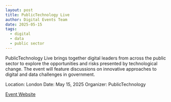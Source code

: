 ```yaml
---
layout: post
title: PublicTechnology Live
author: Digital Events Team
date: 2025-05-15
tags:
  - digital
  - data
  - public sector
---
```


PublicTechnology Live brings together digital leaders from across the public sector to explore the opportunities and risks presented by technological change. The event will feature discussions on innovative approaches to digital and data challenges in government.

Location: London
Date: May 15, 2025
Organizer: PublicTechnology

[Event Website](https://www.publictechnology.net/events/public-technology-live)
